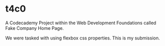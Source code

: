 # t4c0

A Codecademy Project within the Web Development Foundations called Fake Company Home Page. 

We were tasked with using flexbox css properties. This is my submission.
